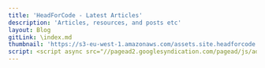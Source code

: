 ```yaml
---
title: 'HeadForCode - Latest Articles'
description: 'Articles, resources, and posts etc'
layout: Blog
gitLink: \index.md
thumbnail: 'https://s3-eu-west-1.amazonaws.com/assets.site.headforcode.com/icons/js.png'
script: <script async src="//pagead2.googlesyndication.com/pagead/js/adsbygoogle.js"></script>
---
```


